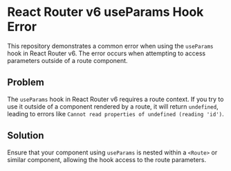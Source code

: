 # React Router v6 useParams Hook Error

This repository demonstrates a common error when using the `useParams` hook in React Router v6. The error occurs when attempting to access parameters outside of a route component.

## Problem

The `useParams` hook in React Router v6 requires a route context. If you try to use it outside of a component rendered by a route, it will return `undefined`, leading to errors like `Cannot read properties of undefined (reading 'id')`.

## Solution

Ensure that your component using `useParams` is nested within a `<Route>` or similar component, allowing the hook access to the route parameters.